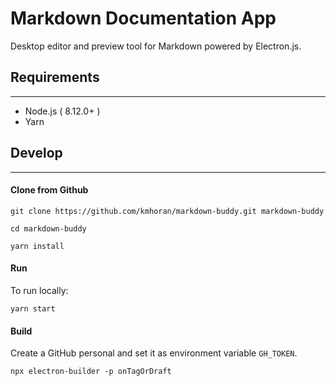 # Markdown Documentation App

Desktop editor and preview tool for Markdown powered by Electron.js.

## Requirements
---
- Node.js ( 8.12.0+ )
- Yarn

## Develop
---
#### Clone from Github

    git clone https://github.com/kmhoran/markdown-buddy.git markdown-buddy

    cd markdown-buddy

    yarn install

#### Run

To run locally:

    yarn start
    
#### Build

Create a GitHub personal and set it as environment variable `GH_TOKEN`.

    npx electron-builder -p onTagOrDraft
